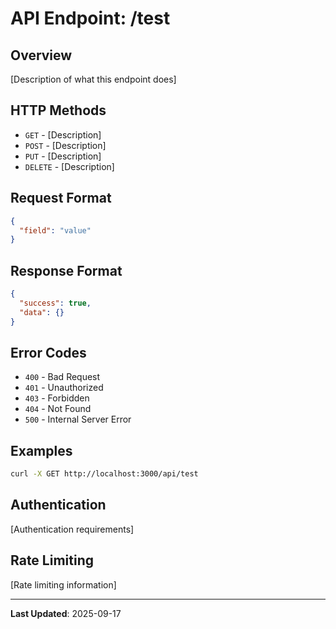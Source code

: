 # API Endpoint: /test

## Overview
[Description of what this endpoint does]

## HTTP Methods
- `GET` - [Description]
- `POST` - [Description]  
- `PUT` - [Description]
- `DELETE` - [Description]

## Request Format
```json
{
  "field": "value"
}
```

## Response Format
```json
{
  "success": true,
  "data": {}
}
```

## Error Codes
- `400` - Bad Request
- `401` - Unauthorized
- `403` - Forbidden
- `404` - Not Found
- `500` - Internal Server Error

## Examples
```bash
curl -X GET http://localhost:3000/api/test
```

## Authentication
[Authentication requirements]

## Rate Limiting
[Rate limiting information]

---
**Last Updated**: 2025-09-17
